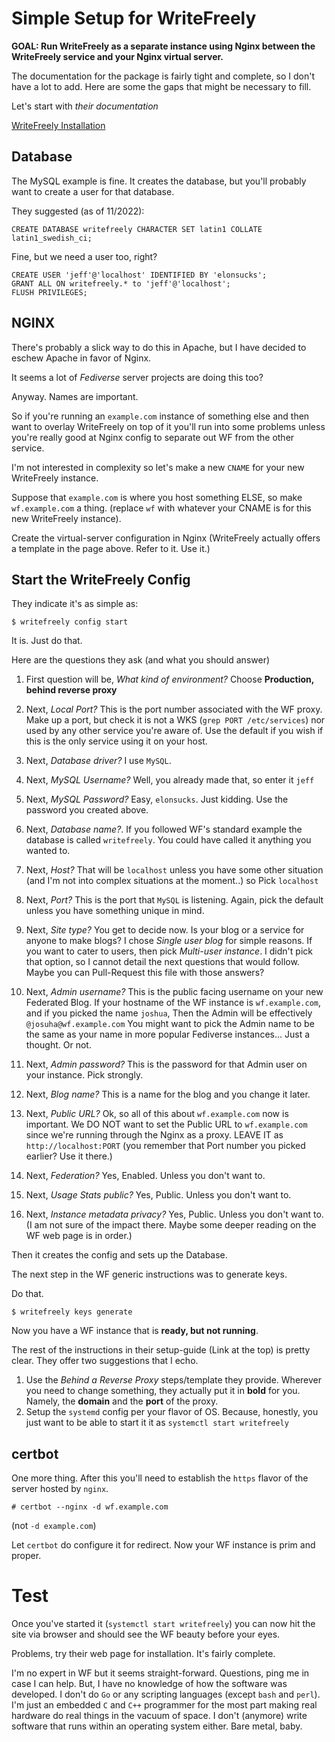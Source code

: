 # Simple Setup for WriteFreely

**GOAL:  Run WriteFreely as a separate instance using Nginx between
the WriteFreely service and your Nginx virtual server.**

The documentation for the package is fairly tight and complete, so
I don't have a lot to add.  Here are some the gaps that might be
necessary to fill.

Let's start with *their documentation*

[WriteFreely Installation](https://writefreely.org/start)

## Database

The MySQL example is fine.  It creates the database, but you'll probably
want to create a user for that database.

They suggested (as of 11/2022):

```
CREATE DATABASE writefreely CHARACTER SET latin1 COLLATE latin1_swedish_ci;
```

Fine, but we need a user too, right?

```
CREATE USER 'jeff'@'localhost' IDENTIFIED BY 'elonsucks';
GRANT ALL ON writefreely.* to 'jeff'@'localhost';
FLUSH PRIVILEGES;
```

## NGINX

There's probably a slick way to do this in Apache, but I have decided
to eschew Apache in favor of Nginx.

It seems a lot of *Fediverse* server projects are doing this too?

Anyway.  Names are important.

So if you're running an `example.com` instance of something else
and then want to overlay WriteFreely on top of it you'll run into 
some problems unless you're really good at Nginx config to separate out
WF from the other service.  

I'm not interested in complexity so let's make a new `CNAME` for your
new WriteFreely instance.

Suppose that `example.com` is where you host something ELSE, so make
`wf.example.com`  a thing.   (replace `wf` with whatever your
CNAME is for this new WriteFreely instance).

Create the virtual-server configuration in Nginx (WriteFreely actually
offers a template in the page above.  Refer to it.  Use it.)


## Start the WriteFreely Config


They indicate it's as simple as:

```
$ writefreely config start
```

It is.  Just do that.

Here are the questions they ask (and what you should answer)

1. First question will be, *What kind of environment?*  Choose **Production, behind reverse proxy**

2. Next, *Local Port?*  This is the port number associated with the WF proxy.  Make up a port, but check it is not a WKS (`grep PORT /etc/services`) nor used by any other service you're aware of.  Use the default if you wish if this is the only service using it on your host.

3. Next, *Database driver?*  I use `MySQL`.

4. Next, *MySQL Username?*  Well, you already made that, so enter it `jeff`

5. Next, *MySQL Password?*  Easy, `elonsucks`. Just kidding. Use the password you created above.

6. Next, *Database name?*.  If you followed WF's standard example the database is called `writefreely`.  You could have called it anything you wanted to.

7. Next, *Host?*  That will be `localhost` unless you have some other 
situation (and I'm not into complex situations at the moment..) so Pick `localhost`

8. Next, *Port?*  This is the port that `MySQL` is listening.  Again, pick the default unless you have something unique in mind.

9. Next, *Site type?*  You get to decide now.  Is your blog or a service for anyone to make blogs?   I chose *Single user blog* for simple reasons.  If you want to cater to users, then pick *Multi-user instance*.  I didn't pick that option, so I cannot detail the next questions that would follow.  Maybe you can Pull-Request this file with those answers?

10. Next, *Admin username?*  This is the public facing username on your
new Federated Blog.  If your hostname of the WF instance is `wf.example.com`, and if you picked the name `joshua`,  Then the Admin will be effectively `@josuha@wf.example.com`   You might want to pick the Admin name to be the same
as your name in more popular Fediverse instances... Just a thought. Or not.

11. Next, *Admin password?*   This is the password for that Admin user
on your instance.  Pick strongly.

12. Next, *Blog name?*  This is a name for the blog and you change it later.

13. Next, *Public URL?*  Ok, so all of this about `wf.example.com` now is important.  We DO NOT want to set the Public URL to `wf.example.com` since
we're running through the Nginx as a proxy.  LEAVE IT as `http://localhost:PORT` (you remember that Port number you picked earlier?  Use it there.)

14. Next, *Federation?*   Yes, Enabled. Unless you don't want to.

15. Next, *Usage Stats public?*  Yes, Public.  Unless you don't want to.

16. Next, *Instance metadata privacy?*  Yes, Public.  Unless you don't want to. (I am not sure of the impact there.  Maybe some deeper reading on the WF web page is in order.)

Then it creates the config and sets up the Database.

The next step in the WF generic instructions was to generate keys.

Do that.

```
$ writefreely keys generate
```

Now you have a WF instance that is **ready, but not running**.

The rest of the instructions in their setup-guide (Link at the top)
is pretty clear.  They offer two suggestions that I echo.


1.  Use the *Behind a Reverse Proxy* steps/template they provide.  Wherever you need to change something, they actually put it in **bold** for you.  Namely, the **domain** and the **port** of the proxy.
2.  Setup the `systemd` config per your flavor of OS.  Because, honestly, you just want to be able to start it it as `systemctl start writefreely`

## certbot

One more thing.  After this you'll need to establish the `https` flavor
of the server hosted by `nginx`.  

```
# certbot --nginx -d wf.example.com
```

(not `-d example.com`)

Let `certbot` do configure it for redirect.  Now your WF instance
is prim and proper.

# Test

Once you've started it (`systemctl start writefreely`) you can now
hit the site via browser and should see the WF beauty before your eyes.

Problems, try their web page for installation.  It's fairly complete.

I'm no expert in WF but it seems straight-forward.  Questions, ping 
me in case I can help.  But, I have no knowledge of how the software
was developed.  I don't do `Go` or any scripting languages (except
`bash` and `perl`).  I'm just an embedded `C` and `C++` programmer 
for the most part making real hardware do real things in the vacuum 
of space.  I don't (anymore) write
software that runs within an operating system either.  Bare metal, baby.


